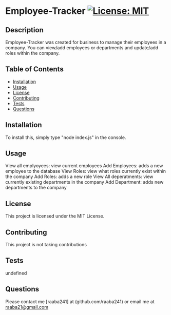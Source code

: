 # Employee-Tracker [![License: MIT](https://img.shields.io/badge/License-MIT-yellow.svg)](https://opensource.org/licenses/MIT)

## Description 
Employee-Tracker was created for business to manage their employees in a company. You can view/add employees or departments
and update/add roles within the company. 

 ## Table of Contents
- [Installation](#installation)
- [Usage](#usage)
- [License](#license)
- [Contributing](#contributing)
- [Tests](#tests)
- [Questions](#questions)
       
 ## Installation
To install this, simply type "node index.js" in the console.

## Usage
View all emplyoyees: view current employees
Add Employees: adds a new employee to the database
View Roles: view what roles currently exist within the company
Add Roles: adds a new role
View All deperatments: view currently existing departments in the company
Add Department: adds new departments to the company

## License
This project is licensed under the MIT License.
## Contributing
This project is not taking contributions

 ## Tests
 undefined
       
## Questions
Please contact me [raaba241] at (github.com/raaba241) or email me at raaba21@gmail.com
       